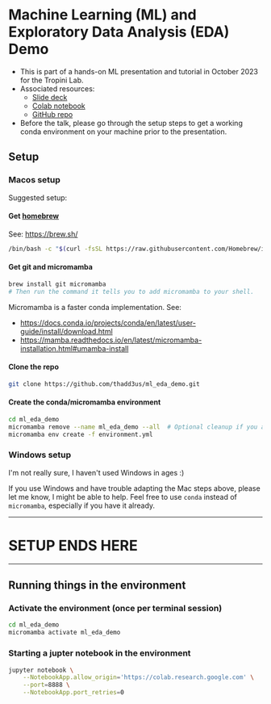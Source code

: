 # Machine Learning (ML) and Exploratory Data Analysis (EDA) Demo

* This is part of a hands-on ML presentation and tutorial in October 2023 for the Tropini Lab.
* Associated resources:
    * [Slide deck](https://docs.google.com/presentation/d/1KCmILduQ3Cfv5Psgfow16nCY8aTlLbpGv33RL33kqyE/edit?usp=sharing)
    * [Colab notebook](https://colab.research.google.com/drive/10L6kWoBz_7QzPyk56qM-PK5TqemqqwTl?usp=sharing)
    * [GitHub repo](https://github.com/thadd3us/ml_eda_demo/)    
* Before the talk, please go through the setup steps to get a working conda environment on your machine prior to the presentation.

## Setup

### Macos setup

Suggested setup:

#### Get [homebrew](https://brew.sh/)

See: https://brew.sh/
```bash
/bin/bash -c "$(curl -fsSL https://raw.githubusercontent.com/Homebrew/install/HEAD/install.sh)"
```

#### Get git and micromamba

```bash
brew install git micromamba
# Then run the command it tells you to add micromamba to your shell.
```

Micromamba is a faster conda implementation.  See: 
* https://docs.conda.io/projects/conda/en/latest/user-guide/install/download.html
* https://mamba.readthedocs.io/en/latest/micromamba-installation.html#umamba-install


#### Clone the repo

```bash
git clone https://github.com/thadd3us/ml_eda_demo.git
```

#### Create the conda/micromamba environment

```bash
cd ml_eda_demo
micromamba remove --name ml_eda_demo --all  # Optional cleanup if you already created the environment once.
micromamba env create -f environment.yml
```

### Windows setup

I'm not really sure, I haven't used Windows in ages :)

If you use Windows and have trouble adapting the Mac steps above, please let me know, I might be able to help.  Feel free to use `conda` instead of `micromamba`, especially if you have it already.

---
# SETUP ENDS HERE
---

## Running things in the environment

### Activate the environment (once per terminal session)

```bash
cd ml_eda_demo
micromamba activate ml_eda_demo
```

### Starting a jupter notebook in the environment

```bash
jupyter notebook \
    --NotebookApp.allow_origin='https://colab.research.google.com' \
    --port=8888 \
    --NotebookApp.port_retries=0
```

